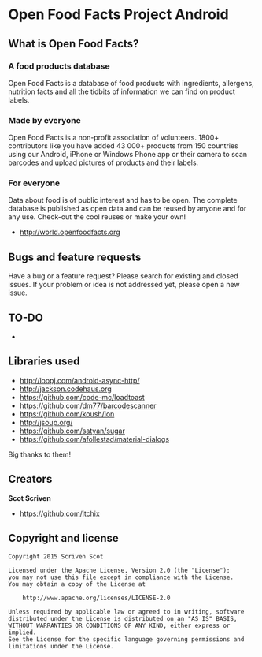 # Open Food Facts Project Android

## What is Open Food Facts?
### A food products database
Open Food Facts is a database of food products with ingredients, allergens, nutrition facts and all the tidbits of information we can find on product labels. 
### Made by everyone
Open Food Facts is a non-profit association of volunteers.
1800+ contributors like you have added 43 000+ products from 150 countries using our Android, iPhone or Windows Phone app or their camera to scan barcodes and upload pictures of products and their labels.
### For everyone
Data about food is of public interest and has to be open. The complete database is published as open data and can be reused by anyone and for any use. Check-out the cool reuses or make your own!
- <http://world.openfoodfacts.org>

## Bugs and feature requests

Have a bug or a feature request? Please search for existing and closed issues. If your problem or idea is not addressed yet, please open a new issue.

## TO-DO

- 

## Libraries used

- http://loopj.com/android-async-http/
- http://jackson.codehaus.org
- https://github.com/code-mc/loadtoast
- https://github.com/dm77/barcodescanner
- https://github.com/koush/ion
- http://jsoup.org/
- https://github.com/satyan/sugar
- https://github.com/afollestad/material-dialogs

Big thanks to them!

## Creators

**Scot Scriven**
- <https://github.com/itchix>

## Copyright and license

    Copyright 2015 Scriven Scot
    
    Licensed under the Apache License, Version 2.0 (the "License");
    you may not use this file except in compliance with the License.
    You may obtain a copy of the License at
    
        http://www.apache.org/licenses/LICENSE-2.0
    
    Unless required by applicable law or agreed to in writing, software
    distributed under the License is distributed on an "AS IS" BASIS,
    WITHOUT WARRANTIES OR CONDITIONS OF ANY KIND, either express or implied.
    See the License for the specific language governing permissions and
    limitations under the License.
